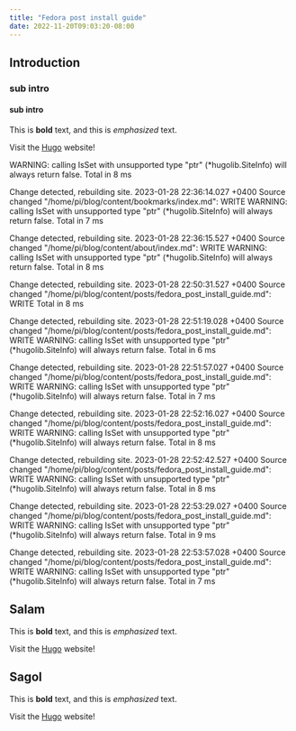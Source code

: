 ```yaml
---
title: "Fedora post install guide"
date: 2022-11-20T09:03:20-08:00
---
```

## Introduction

### sub intro

#### sub intro

This is **bold** text, and this is *emphasized* text.

Visit the [Hugo](https://gohugo.io) website!

WARNING: calling IsSet with unsupported type "ptr" (*hugolib.SiteInfo) will always return false.
Total in 8 ms

Change detected, rebuilding site.
2023-01-28 22:36:14.027 +0400
Source changed "/home/pi/blog/content/bookmarks/index.md": WRITE
WARNING: calling IsSet with unsupported type "ptr" (*hugolib.SiteInfo) will always return false.
Total in 7 ms

Change detected, rebuilding site.
2023-01-28 22:36:15.527 +0400
Source changed "/home/pi/blog/content/about/index.md": WRITE
WARNING: calling IsSet with unsupported type "ptr" (*hugolib.SiteInfo) will always return false.
Total in 8 ms

Change detected, rebuilding site.
2023-01-28 22:50:31.527 +0400
Source changed "/home/pi/blog/content/posts/fedora_post_install_guide.md": WRITE
Total in 8 ms

Change detected, rebuilding site.
2023-01-28 22:51:19.028 +0400
Source changed "/home/pi/blog/content/posts/fedora_post_install_guide.md": WRITE
WARNING: calling IsSet with unsupported type "ptr" (*hugolib.SiteInfo) will always return false.
Total in 6 ms

Change detected, rebuilding site.
2023-01-28 22:51:57.027 +0400
Source changed "/home/pi/blog/content/posts/fedora_post_install_guide.md": WRITE
WARNING: calling IsSet with unsupported type "ptr" (*hugolib.SiteInfo) will always return false.
Total in 7 ms

Change detected, rebuilding site.
2023-01-28 22:52:16.027 +0400
Source changed "/home/pi/blog/content/posts/fedora_post_install_guide.md": WRITE
WARNING: calling IsSet with unsupported type "ptr" (*hugolib.SiteInfo) will always return false.
Total in 8 ms

Change detected, rebuilding site.
2023-01-28 22:52:42.527 +0400
Source changed "/home/pi/blog/content/posts/fedora_post_install_guide.md": WRITE
WARNING: calling IsSet with unsupported type "ptr" (*hugolib.SiteInfo) will always return false.
Total in 8 ms

Change detected, rebuilding site.
2023-01-28 22:53:29.027 +0400
Source changed "/home/pi/blog/content/posts/fedora_post_install_guide.md": WRITE
WARNING: calling IsSet with unsupported type "ptr" (*hugolib.SiteInfo) will always return false.
Total in 9 ms

Change detected, rebuilding site.
2023-01-28 22:53:57.028 +0400
Source changed "/home/pi/blog/content/posts/fedora_post_install_guide.md": WRITE
WARNING: calling IsSet with unsupported type "ptr" (*hugolib.SiteInfo) will always return false.
Total in 7 ms

## Salam
 
This is **bold** text, and this is *emphasized* text.

Visit the [Hugo](https://gohugo.io) website!

## Sagol

This is **bold** text, and this is *emphasized* text.

Visit the [Hugo](https://gohugo.io) website!


